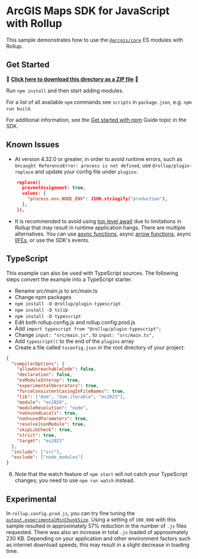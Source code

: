 # ArcGIS Maps SDK for JavaScript with Rollup

This sample demonstrates how to use the [`@arcgis/core`](https://www.npmjs.com/package/@arcgis/core) ES modules with Rollup.

## Get Started

📁 **[Click here to download this directory as a ZIP file](https://esri.github.io/jsapi-resources/zips/core-sample-rollup.zip)** 📁

Run `npm install` and then start adding modules.

For a list of all available `npm` commands see `scripts` in `package.json`, e.g. `npm run build`.

For additional information, see the [Get started with npm](https://developers.arcgis.com/javascript/latest/get-started-npm/#api) Guide topic in the SDK.

## Known Issues

- At version 4.32.0 or greater, in order to avoid runtime errors, such as `Uncaught ReferenceError: process is not defined`, use `@rollup/plugin-replace` and update your config file under `plugins`:

```json
    replace({
      preventAssignment: true,
      values: {
        "process.env.NODE_ENV": JSON.stringify("production"),
      },
    }),
```

- It is recommended to avoid using [top level await](https://developer.mozilla.org/en-US/docs/Web/JavaScript/Reference/Operators/await#top_level_await) due to limitations in Rollup that may result in runtime application hangs. There are multiple alternatives. You can use [async functions](https://developer.mozilla.org/en-US/docs/Web/JavaScript/Reference/Statements/async_function), async [arrow functions](https://developer.mozilla.org/en-US/docs/Web/JavaScript/Reference/Functions/Arrow_functions), async [IIFEs](https://developer.mozilla.org/en-US/docs/Glossary/IIFE), or use the SDK's events.

## TypeScript

This example can also be used with TypeScript sources. The following steps convert the example into a TypeScript starter.

- Rename src/main.js to src/main.ts
- Change npm packages
- `npm install -D @rollup/plugin-typescript`
- `npm install -D tslib`
- `npm install -D typescript`
- Edit both rollup.config.js and rollup.config.prod.js
- Add `import typescript from "@rollup/plugin-typescript";`
- Change `input: "src/main.js",` to `input: "src/main.ts",`
- Add `typescript()` to the end of the `plugins` array
- Create a file called `tsconfig.json` in the root directory of your project:

```json
{
  "compilerOptions": {
    "allowUnreachableCode": false,
    "declaration": false,
    "esModuleInterop": true,
    "experimentalDecorators": true,
    "forceConsistentCasingInFileNames": true,
    "lib": ["dom", "dom.iterable", "es2023"],
    "module": "es2020",
    "moduleResolution": "node",
    "noUnusedLocals": true,
    "noUnusedParameters": true,
    "resolveJsonModule": true,
    "skipLibCheck": true,
    "strict": true,
    "target": "es2023"
  },
  "include": ["src"],
  "exclude": ["node_modules"]
}
```

6. Note that the watch feature of `npm start` will not catch your TypeScript changes; you need to use `npm run watch` instead.

## Experimental

In `rollup.config.prod.js`, you can try fine tuning the [`output.experimentalMinChunkSize`](https://rollupjs.org/configuration-options/#output-experimentalminchunksize). Using a setting of `100_000` with this sample resulted in approximately 57% reduction in the number of `.js` files requested. There was also an increase in total `.js` loaded of approximately 230 KB. Depending on your application and other environment factors such as internet download speeds, this may result in a slight decrease in loading time.
